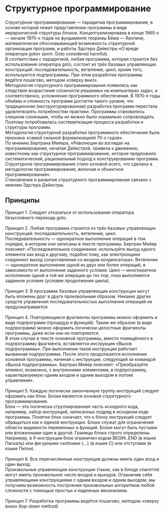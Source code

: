<h1>Структурное программирование</h1> 
Структу́рное программи́рование — парадигма программирования, в основе которой лежит представление программы в виде иерархической структуры блоков. Концептуализирована в конце 1960-х — начале 1970-х годов на фундаменте теоремы Бёма — Якопини, математически обосновывающей возможность структурной организации программ, и работы Эдсгера Дейкстры «О вреде оператора goto» (англ. Goto considered harmful).
<br>
В соответствии с парадигмой, любая программа, которая строится без использования оператора goto, состоит из трёх базовых управляющих конструкций: последовательность, ветвление, цикл; кроме того, используются подпрограммы. При этом разработка программы ведётся пошагово, методом «сверху вниз».
<br>
Методология структурного программирования появилась как следствие возрастания сложности решаемых на компьютерах задач, и соответственно, усложнения программного обеспечения. В 1970-е годы объёмы и сложность программ достигли такого уровня, что традиционная (неструктурированная) разработка программ перестала удовлетворять потребностям практики. Программы становились слишком сложными, чтобы их можно было нормально сопровождать. Поэтому потребовалась систематизация процесса разработки и структуры программ.
<br>
Методология структурной разработки программного обеспечения была признана «самой сильной формализацией 70-х годов».
<br>
По мнению Бертрана Мейера, «Революция во взглядах на программирование, начатая Дейкстрой, привела к движению, известному как структурное программирование, которое предложило систематический, рациональный подход к конструированию программ. Структурное программирование стало основой всего, что сделано в методологии программирования, включая и объектное программирование».
<br>
Становление и развитие структурного программирования связано с именем Эдсгера Дейкстры.
<br>
<h2>Принципы</h2>
Принцип 1. Следует отказаться от использования оператора безусловного перехода goto.
<br><br>
Принцип 2. Любая программа строится из трёх базовых управляющих конструкций: последовательность, ветвление, цикл.
<br>
    Последовательность — однократное выполнение операций в том порядке, в котором они записаны в тексте программы.
        Бертран Мейер поясняет: «Последовательное соединение: используйте выход одного элемента как вход к другому, подобно тому, как электронщики соединяют выход сопротивления со входом конденсатора».
    Ветвление — однократное выполнение одной из двух или более операций, в зависимости от выполнения заданного условия.
    Цикл — многократное исполнение одной и той же операции до тех пор, пока выполняется заданное условие (условие продолжения цикла).
<br><br>
Принцип 3. В программе базовые управляющие конструкции могут быть вложены друг в друга произвольным образом. Никаких других средств управления последовательностью выполнения операций не предусматривается.
<br><br>
Принцип 4. Повторяющиеся фрагменты программы можно оформить в виде подпрограмм (процедур и функций). Таким же образом (в виде подпрограмм) можно оформить логически целостные фрагменты программы, даже если они не повторяются.
<br>
    В этом случае в тексте основной программы, вместо помещённого в подпрограмму фрагмента, вставляется инструкция «Вызов подпрограммы». При выполнении такой инструкции работает вызванная подпрограмма. После этого продолжается исполнение основной программы, начиная с инструкции, следующей за командой «Вызов подпрограммы».
    Бертран Мейер поясняет: «Преобразуйте элемент, возможно, с внутренними элементами, в подпрограмму, характеризуемую одним входом и одним выходом в потоке управления».
<br><br>
Принцип 5. Каждую логически законченную группу инструкций следует оформить как блок. Блоки являются основой структурного программирования.
<br>
    Блок — это логически сгруппированная часть исходного кода, например, набор инструкций, записанных подряд в исходном коде программы. Понятие блок означает, что к блоку инструкций следует обращаться как к единой инструкции. Блоки служат для ограничения области видимости переменных и функций. Блоки могут быть пустыми или вложенными один в другой. Границы блока строго определены. Например, в if-инструкции блок ограничен кодом BEGIN..END (в языке Паскаль) или фигурными скобками {…} (в языке C) или отступами (в языке Питон).
<br><br>
Принцип 6. Все перечисленные конструкции должны иметь один вход и один выход.
<br>
    Произвольные управляющие конструкции (такие, как в блюде спагетти) могут иметь произвольное число входов и выходов. Ограничив себя управляющими конструкциями с одним входом и одним выходом, мы получаем возможность построения произвольных алгоритмов любой сложности с помощью простых и надежных механизмов.
<br>
<br>
Принцип 7. Разработка программы ведётся пошагово, методом «сверху вниз» (top-down method)
<br>


